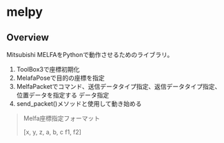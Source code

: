 # melpy

## Overview
Mitsubishi MELFAをPythonで動作させるためのライブラリ。

1. ToolBox3で座標初期化
2. MelafaPoseで目的の座標を指定
3. MelfaPacketでコマンド、送信データタイプ指定、返信データタイプ指定、位置データを指定する
データ指定
4. send_packet()メソッドと使用して動き始める

> Melfa座標指定フォーマット
> 
> [x, y, z, a, b, c f1, f2]
